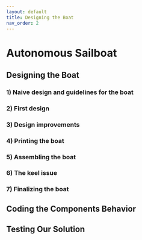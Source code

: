 ```yaml
---
layout: default
title: Designing the Boat
nav_order: 2
---
```


# Autonomous Sailboat

## Designing the Boat

### 1)	Naive design and guidelines for the boat
### 2)	First design
### 3)	Design improvements
### 4)	Printing the boat
### 5)	Assembling the boat
### 6)	The keel issue
### 7)	Finalizing the boat

## Coding the Components Behavior

## Testing Our Solution